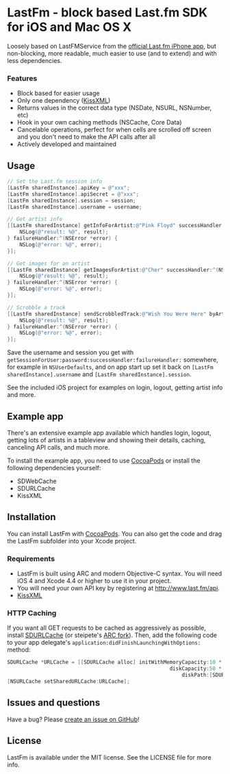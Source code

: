 # LastFm - block based Last.fm SDK for iOS and Mac OS X

Loosely based on LastFMService from the [official Last.fm iPhone app](https://github.com/lastfm/lastfm-iphone/blob/master/Classes/LastFMService.m), but non-blocking, more readable, much easier to use (and to extend) and with less dependencies.

### Features
- Block based for easier usage
- Only one dependency ([KissXML](https://github.com/robbiehanson/KissXML))
- Returns values in the correct data type (NSDate, NSURL, NSNumber, etc)
- Hook in your own caching methods (NSCache, Core Data)
- Cancelable operations, perfect for when cells are scrolled off screen and you don't need to make the API calls after all
- Actively developed and maintained

## Usage
```objective-c
// Set the Last.fm session info
[LastFm sharedInstance].apiKey = @"xxx";
[LastFm sharedInstance].apiSecret = @"xxx";
[LastFm sharedInstance].session = session;
[LastFm sharedInstance].username = username;

// Get artist info
[[LastFm sharedInstance] getInfoForArtist:@"Pink Floyd" successHandler:^(NSDictionary *result) {
    NSLog(@"result: %@", result);
} failureHandler:^(NSError *error) {
    NSLog(@"error: %@", error);
}];

// Get images for an artist
[[LastFm sharedInstance] getImagesForArtist:@"Cher" successHandler:^(NSArray *result) {
    NSLog(@"result: %@", result);
} failureHandler:^(NSError *error) {
    NSLog(@"error: %@", error);
}];

// Scrobble a track
[[LastFm sharedInstance] sendScrobbledTrack:@"Wish You Were Here" byArtist:@"Pink Floyd" onAlbum:@"Wish You Were Here" withDuration:534 atTimestamp:(int)[[NSDate date] timeIntervalSince1970] successHandler:^(NSDictionary *result) {
    NSLog(@"result: %@", result);
} failureHandler:^(NSError *error) {
    NSLog(@"error: %@", error);
}];
```

Save the username and session you get with `getSessionForUser:password:successHandler:failureHandler:` somewhere, for example in `NSUserDefaults`, and on app start up set it back on `[LastFm sharedInstance].username` and `[LastFm sharedInstance].session`.

See the included iOS project for examples on login, logout, getting artist info and more.


## Example app
There's an extensive example app available which handles login, logout, getting lots of artists in a tableview and showing their details, caching, canceling API calls, and much more.

To install the example app, you need to use [CocoaPods](http://cocoapods.org) or install the following dependencies yourself:

* SDWebCache
* SDURLCache
* KissXML


## Installation
You can install LastFm with [CocoaPods](http://cocoapods.org). You can also get the code and drag the LastFm subfolder into your Xcode project.

### Requirements
* LastFm is built using ARC and modern Objective-C syntax. You will need iOS 4 and Xcode 4.4 or higher to use it in your project.
* You will need your own API key by registering at http://www.last.fm/api.
* [KissXML](https://github.com/robbiehanson/KissXML)

### HTTP Caching
If you want all GET requests to be cached as aggressively as possible, install [SDURLCache](https://github.com/rs/SDURLCache/) (or steipete's [ARC fork](https://github.com/steipete/SDURLCache/)). Then, add the following code to your app delegate's `application:didFinishLaunchingWithOptions:` method:

```objective-c
SDURLCache *URLCache = [[SDURLCache alloc] initWithMemoryCapacity:10 * 1024 * 1024
                                                     diskCapacity:50 * 1024 * 1024
                                                         diskPath:[SDURLCache defaultCachePath]];
[NSURLCache setSharedURLCache:URLCache];
````


## Issues and questions
Have a bug? Please [create an issue on GitHub](https://github.com/gangverk/LastFm/issues)!


## License
LastFm is available under the MIT license. See the LICENSE file for more info.
